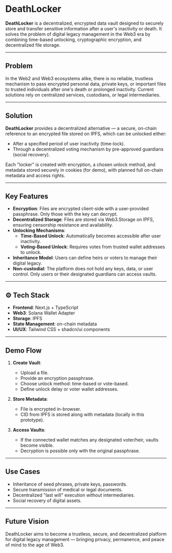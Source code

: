 # DeathLocker

**DeathLocker** is a decentralized, encrypted data vault designed to securely store and transfer sensitive information after a user's inactivity or death. It solves the problem of digital legacy management in the Web3 era by combining time-based unlocking, cryptographic encryption, and decentralized file storage.

---

##  Problem

In the Web2 and Web3 ecosystems alike, there is no reliable, trustless mechanism to pass encrypted personal data, private keys, or important files to trusted individuals after one's death or prolonged inactivity. Current solutions rely on centralized services, custodians, or legal intermediaries.

---

##  Solution

**DeathLocker** provides a decentralized alternative — a secure, on-chain reference to an encrypted file stored on IPFS, which can be unlocked either:

- After a specified period of user inactivity (time-lock).
- Through a decentralized voting mechanism by pre-approved guardians (social recovery).

Each "locker" is created with encryption, a chosen unlock method, and metadata stored securely in cookies (for demo), with planned full on-chain metadata and access rights.

---

##  Key Features

- **Encryption**: Files are encrypted client-side with a user-provided passphrase. Only those with the key can decrypt.
- **Decentralized Storage**: Files are stored via Web3.Storage on IPFS, ensuring censorship resistance and availability.
- **Unlocking Mechanisms**:
  - **Time-Based Unlock**: Automatically becomes accessible after user inactivity.
  - **Voting-Based Unlock**: Requires votes from trusted wallet addresses to unlock.
- **Inheritance Model**: Users can define heirs or voters to manage their digital legacy.
- **Non-custodial**: The platform does not hold any keys, data, or user control. Only users or their designated guardians can access vaults.

---

## ⚙ Tech Stack

- **Frontend**: Next.js + TypeScript
- **Web3**: Solana Wallet Adapter
- **Storage**: IPFS 
- **State Management**: on-chain metadata
- **UI/UX**: Tailwind CSS + shadcn/ui components

---

##  Demo Flow

1. **Create Vault**:
   - Upload a file.
   - Provide an encryption passphrase.
   - Choose unlock method: time-based or vote-based.
   - Define unlock delay or voter wallet addresses.

2. **Store Metadata**:
   - File is encrypted in-browser.
   - CID from IPFS is stored along with metadata (locally in this prototype).

3. **Access Vaults**:
   - If the connected wallet matches any designated voter/heir, vaults become visible.
   - Decryption is possible only with the original passphrase.

---

##  Use Cases

- Inheritance of seed phrases, private keys, passwords.
- Secure transmission of medical or legal documents.
- Decentralized "last will" execution without intermediaries.
- Social recovery of digital assets.



---

##  Future Vision

DeathLocker aims to become a trustless, secure, and decentralized platform for digital legacy management — bringing privacy, permanence, and peace of mind to the age of Web3.




